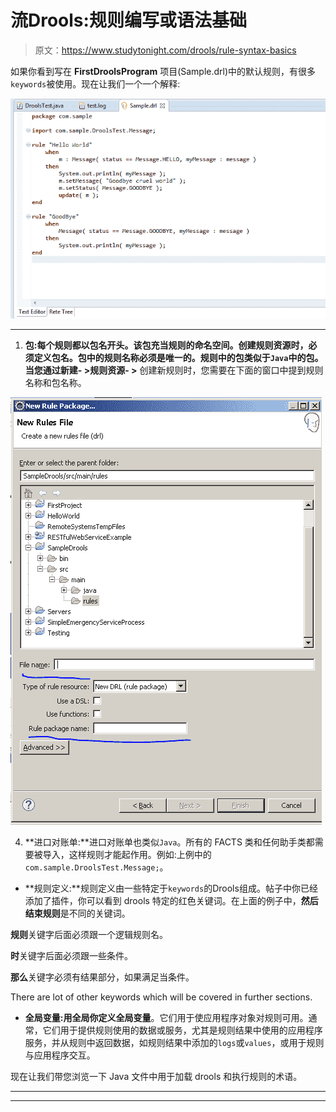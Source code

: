 # 流Drools:规则编写或语法基础

> 原文：<https://www.studytonight.com/drools/rule-syntax-basics>

如果你看到写在 **FirstDroolsProgram** 项目(Sample.drl)中的默认规则，有很多`keywords`被使用。现在让我们一个一个解释:

![Different Terms used in Drools](img/a7fb88fdfa4b810212896dab0484214e.png)

* * *

1.  **包:**每个规则都以包名开头。该包充当规则的命名空间。创建规则资源时，必须定义包名。包中的规则名称必须是唯一的。规则中的包类似于`Java`中的包。当您通过**新建- >规则资源- >** 创建新规则时，您需要在下面的窗口中提到规则名称和包名称。

![Different Terms used in Drools](img/bafa3532b8ab4e65c72879e081fc7574.png)

4.  **进口对账单:**进口对账单也类似`Java`。所有的 FACTS 类和任何助手类都需要被导入，这样规则才能起作用。例如:上例中的`com.sample.DroolsTest.Message;`。

*   **规则定义:**规则定义由一些特定于`keywords`的Drools组成。帖子中你已经添加了插件，你可以看到 drools 特定的红色关键词。在上面的例子中，**然后结束规则**是不同的关键词。

**规则**关键字后面必须跟一个逻辑规则名。

**时**关键字后面必须跟一些条件。

**那么**关键字必须有结果部分，如果满足当条件。

There are lot of other keywords which will be covered in further sections.
*   **全局变量:**用全局你定义**全局变量**。它们用于使应用程序对象对规则可用。通常，它们用于提供规则使用的数据或服务，尤其是规则结果中使用的应用程序服务，并从规则中返回数据，如规则结果中添加的`logs`或`values`，或用于规则与应用程序交互。

现在让我们带您浏览一下 Java 文件中用于加载 drools 和执行规则的术语。

* * *

* * *